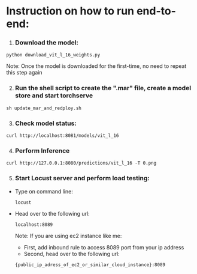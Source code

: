 # Instruction on how to run end-to-end: 


1. ### Download the model:

```
python download_vit_l_16_weights.py
```

Note: Once the model is downloaded for the first-time, no need to repeat this step again

2. ###  Run the shell script to create the ".mar" file, create a model store and start torchserve 

```
sh update_mar_and_redploy.sh
```

3. ### Check model status: 

```
curl http://localhost:8081/models/vit_l_16
```

4. ### Perform Inference 

```
curl http://127.0.0.1:8080/predictions/vit_l_16 -T 0.png
```

5. ### Start Locust server and perform load testing:

- Type on command line:
  ```
  locust
  ```

- Head over to the following url:
  ```
  localhost:8089
  ```

  Note: If you are using ec2 instance like me:
    - First, add inbound rule to access 8089 port from your ip address
    - Second, head over to the following url: 
  ```
  {public_ip_adress_of_ec2_or_similar_cloud_instance}:8089
  ```
